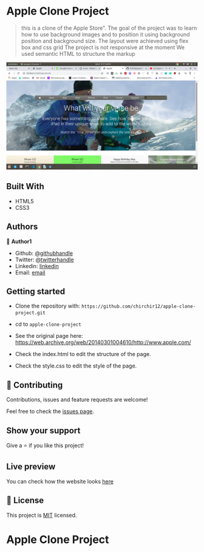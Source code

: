 # Apple Clone Project

> this is a clone of the Apple Store". 
> The goal of the project was to learn how to use background images and to position it using background position and background size.
>The layout were achieved using flex box and css grid
> The project is not responsive at the moment 
> We used semantic HTML to structure the markup 

![screenshot](images/final.png)

## Built With

- HTML5
- CSS3

## Authors

👤 **Author1**

- Github: [@githubhandle](https://github.com/chirchir12 )
- Twitter: [@twitterhandle](https://twitter.com/shadochir )
- Linkedin: [linkedin](https://www.linkedin.com/in/chirma/ )
- Email: [email](chirchir7370@gmail.com)


## Getting started

- Clone the repository with:
    ``` https://github.com/chirchir12/apple-clone-project.git  ```
- cd to ```apple-clone-project```

- See the original page here: https://web.archive.org/web/20140301004610/http://www.apple.com/

- Check the index.html to edit the structure of the page.

- Check the style.css to edit the style of the page.

## 🤝 Contributing

Contributions, issues and feature requests are welcome!

Feel free to check the [issues page](issues/).

## Show your support

Give a ⭐️ if you like this project!

## Live preview

You can check how the website looks [here](https://rawcdn.githack.com/chirchir12/apple-clone-project/954db2912ad11ab81de203d38387b2f4018c052f/index.html)
## 📝 License

This project is [MIT](lic.url) licensed.
# Apple Clone Project